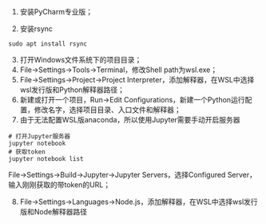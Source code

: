1.  安装PyCharm专业版；

2.  安装rsync
```
sudo apt install rsync
```

3. 打开Windows文件系统下的项目目录；
4. File->Settings->Tools->Terminal，修改Shell path为wsl.exe；
5. File->Settings->Project->Project Interpreter，添加解释器，在WSL中选择wsl发行版和Python解释器路径；
6. 新建或打开一个项目，Run->Edit Configurations，新建一个Python运行配置，修改名字，选择项目目录、入口文件和解释器；
7. 由于无法配置WSL版anaconda，所以使用Jupyter需要手动开启服务器
```
# 打开Jupyter服务器
jupyter notebook
# 获取token
jupyter notebook list
```

File->Settings->Build->Jupyter->Jupyter Servers，选择Configured Server，输入刚刚获取的带token的URL；

8. File->Settings->Languages->Node.js，添加解释器，在WSL中选择wsl发行版和Node解释器路径

